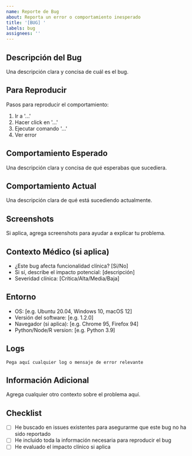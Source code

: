 ```yaml
---
name: Reporte de Bug
about: Reporta un error o comportamiento inesperado
title: '[BUG] '
labels: bug
assignees: ''
---
```


## Descripción del Bug
Una descripción clara y concisa de cuál es el bug.

## Para Reproducir
Pasos para reproducir el comportamiento:
1. Ir a '...'
2. Hacer click en '...'
3. Ejecutar comando '...'
4. Ver error

## Comportamiento Esperado
Una descripción clara y concisa de qué esperabas que sucediera.

## Comportamiento Actual
Una descripción clara de qué está sucediendo actualmente.

## Screenshots
Si aplica, agrega screenshots para ayudar a explicar tu problema.

## Contexto Médico (si aplica)
- ¿Este bug afecta funcionalidad clínica? [Sí/No]
- Si sí, describe el impacto potencial: [descripción]
- Severidad clínica: [Crítica/Alta/Media/Baja]

## Entorno
- OS: [e.g. Ubuntu 20.04, Windows 10, macOS 12]
- Versión del software: [e.g. 1.2.0]
- Navegador (si aplica): [e.g. Chrome 95, Firefox 94]
- Python/Node/R version: [e.g. Python 3.9]

## Logs
```
Pega aquí cualquier log o mensaje de error relevante
```

## Información Adicional
Agrega cualquier otro contexto sobre el problema aquí.

## Checklist
- [ ] He buscado en issues existentes para asegurarme que este bug no ha sido reportado
- [ ] He incluido toda la información necesaria para reproducir el bug
- [ ] He evaluado el impacto clínico si aplica
